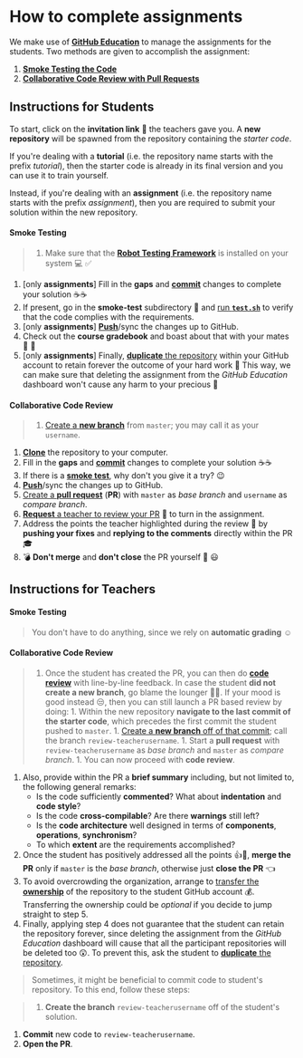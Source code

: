 # How to complete assignments

We make use of [**GitHub Education**](https://education.github.com) to manage the assignments for the students.
Two methods are given to accomplish the assignment:

1. [**Smoke Testing the Code**](https://en.wikipedia.org/wiki/Smoke_testing_(software))
2. [**Collaborative Code Review with Pull Requests**](https://help.github.com/articles/about-pull-requests/)

## Instructions for **Students**

To start, click on the **invitation link** 🔘 the teachers gave you. A **new repository** will be spawned from the repository containing the _starter code_.

If you're dealing with a **tutorial** (i.e. the repository name starts with the prefix _tutorial_), then the starter code is already in its final version and you can use it to train yourself.

Instead, if you're dealing with an **assignment** (i.e. the repository name starts with the prefix _assignment_), then you are required to submit your solution within the new repository.

#### Smoke Testing

>1. Make sure that the [**Robot Testing Framework**](https://robotology.github.io/robot-testing/index.html) is installed on your system :computer: :white_check_mark:
1. [only **assignments**] Fill in the **gaps** and [**commit**](http://gitref.org/basic/#commit) changes to complete your solution ☕️☕️
1. If present, go in the **smoke-test** subdirectory :smoking: and [run **`test.sh`**](../instructions/how-to-run-smoke-tests.md) to verify that the code complies with the requirements. 
1. [only **assignments**] [**Push**](http://gitref.org/remotes/#push)/sync the changes up to GitHub.
1. Check out the **course gradebook** and boast about that with your mates :triumph: :clap:
1. [only **assignments**] Finally, [**duplicate** the repository](https://help.github.com/articles/duplicating-a-repository/#mirroring-a-repository) within your GitHub account to retain forever the outcome of your hard work :muscle: This way, we can make sure that deleting the assignment from the _GitHub Education_ dashboard won't cause any harm to your precious :gem:

#### Collaborative Code Review

>1. [Create a **new branch**](https://help.github.com/articles/creating-and-deleting-branches-within-your-repository/) from `master`; you may call it as your `username`.
1. [**Clone**](http://gitref.org/creating/#clone) the repository to your computer.
1. Fill in the **gaps** and [**commit**](http://gitref.org/basic/#commit) changes to complete your solution ☕️☕️
1. If there is a [**smoke test**](#smoke-testing), why don't you give it a try? :wink:
1. [**Push**](http://gitref.org/remotes/#push)/sync the changes up to GitHub.
1. [Create a **pull request**](https://help.github.com/articles/creating-a-pull-request) (**PR**) with `master` as _base branch_ and `username` as _compare branch_.
1. [**Request** a teacher to review your PR](https://help.github.com/articles/requesting-a-pull-request-review/) :wave: to turn in the assignment.
1. Address the points the teacher highlighted during the review 📝 by **pushing your fixes** and **replying to the comments** directly within the PR 🎓
1. 💣 **Don't merge** and **don't close** the PR yourself 🔫 :smiley:

## Instructions for **Teachers**

#### Smoke Testing

>You don't have to do anything, since we rely on **automatic grading** :relaxed:

#### Collaborative Code Review

>1. Once the student has created the PR, you can then do [**code review**](https://help.github.com/articles/about-pull-request-reviews) with line-by-line feedback. In case the student **did not create a new branch**, go blame the lounger 🔨😏. If your mood is good instead 😒, then you can still launch a PR based review by doing:
    1. Within the new repository **navigate to the last commit of the starter code**, which precedes the first commit the student pushed to `master`.
    1. [Create a **new branch** off of that commit](https://github.com/blog/1377-create-and-delete-branches); call the branch `review-teacherusername`.
    1. Start a **pull request** with `review-teacherusername` as _base branch_ and `master` as _compare branch_.
    1. You can now proceed with **code review**.
1. Also, provide within the PR a **brief summary** including, but not limited to, the following general remarks:
    - Is the code sufficiently **commented**? What about **indentation** and **code style**?
    - Is the code **cross-compilable**? Are there **warnings** still left?
    - Is the **code architecture** well designed in terms of **components**, **operations**, **synchronism**?
    - To which **extent** are the requirements accomplished?
1. Once the student has positively addressed all the points 👍🎉, **merge the PR** only if `master` is the _base branch_, otherwise just **close the PR** 👈
1. To avoid overcrowding the organization, arrange to [transfer the **ownership**](https://help.github.com/articles/transferring-a-repository-owned-by-your-organization) of the repository to the student GitHub account 💰. Transferring the ownership could be _optional_ if you decide to jump straight to step 5.
1. Finally, applying step 4 does not guarantee that the student can retain the repository forever, since deleting the assignment from the _GitHub Education_ dashboard will cause that all the participant repositories will be deleted too 😲. To prevent this, ask the student to [**duplicate** the repository](https://help.github.com/articles/duplicating-a-repository/#mirroring-a-repository).

>Sometimes, it might be beneficial to commit code to student's repository. To this end, follow these steps:

>1. **Create the branch** `review-teacherusername` off of the student's solution.
1. **Commit** new code to `review-teacherusername`.
1. **Open the PR**.
